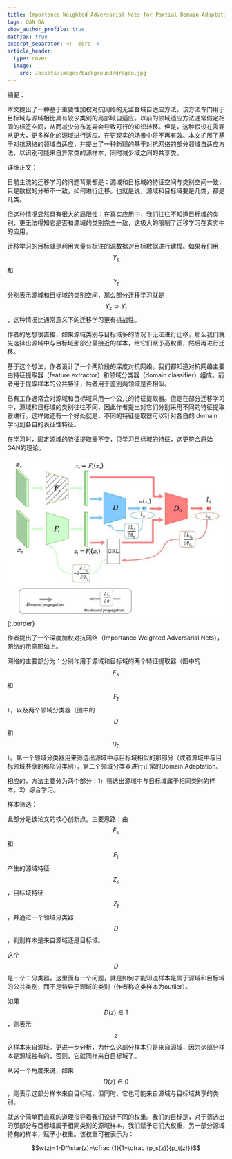 ```yaml
---
title: Importance Weighted Adversarial Nets for Partial Domain Adaptation
tags: GAN DA
show_author_profile: true
mathjax: true
excerpt_separator: <!--more-->
article_header:
  type: cover
  image:
    src: /assets/images/background/dragon.jpg
---
```


摘要：

本文提出了一种基于重要性加权对抗网络的无监督域自适应方法，该方法专门用于目标域与源域相比具有较少类别的局部域自适应。以前的领域适应方法通常假定相同的标签空间，从而减少分布差异会导致可行的知识转移。但是，这种假设在需要从更大，更多样化的源域进行适应。在更现实的场景中将不再有效。本文扩展了基于对抗网络的领域自适应，并提出了一种新颖的基于对抗网络的部分领域自适应方法，以识别可能来自异常类的源样本，同时减少域之间的共享类。

<!--more-->

详细正文：                                           

目前主流的迁移学习的问题背景都是：源域和目标域的特征空间与类别空间一致，只是数据的分布不一致，如何进行迁移。也就是说，源域和目标域要是几类，都是几类。

但这种情况显然具有很大的局限性：在真实应用中，我们往往不知道目标域的类别，更无法得知它是否和源域的类别完全一致，这极大的限制了迁移学习在真实中的应用。

迁移学习的目标就是利用大量有标注的源数据对目标数据进行建模。如果我们用$$Y_s$$和$$Y_t$$分别表示源域和目标域的类别空间，那么部分迁移学习就是$$Y_s \supset Y_t$$，这种情况比通常意义下的迁移学习更有挑战性。

作者的思想很直接，如果源域类别与目标域多的情况下无法进行迁移，那么我们就先选择出源域中与目标域那部分最接近的样本，给它们赋予高权重，然后再进行迁移。

基于这个想法，作者设计了一个两阶段的深度对抗网络。我们都知道对抗网络主要由特征提取器（feature extractor）和领域分类器（domain classifier）组成。前者用于提取样本的公共特征，后者用于鉴别两领域是否相似。

已有工作通常会对源域和目标域采用一个公共的特征提取器。但是在部分迁移学习中，源域和目标域的类别往往不同，因此作者提出对它们分别采用不同的特征提取器进行。这样做还有一个好处就是，不同的特征提取器可以针对各自的 domain 学习到各自的表征性特征。 

在学习时，固定源域的特征提取器不变，只学习目标域的特征，这更符合原始GAN的理论。

![Image](/assets/images/papers/WAN.png){:.border}

作者提出了一个深度加权对抗网络（Importance Weighted Adversarial Nets），网络的示意图如上。

网络的主要部分为：分别作用于源域和目标域的两个特征提取器（图中的$$F_s$$和$$F_t$$），以及两个领域分类器（图中的$$D$$和$$D_0$$）。第一个领域分类器用来筛选出源域中与目标域相似的那部分（或者源域中与目标领域共享的那部分类别），第二个领域分类器进行正常的Domain Adaptation。

相应的，方法主要分为两个部分：1）筛选出源域中与目标域属于相同类别的样本，2）综合学习。

样本筛选：

此部分是该论文的核心创新点。主要思路：由$$F_s$$和$$F_t$$产生的源域特征$$Z_s$$，目标域特征$$Z_t$$，并通过一个领域分类器$$D$$，判别样本是来自源域还是目标域。

这个$$D$$是一个二分类器，这里面有一个问题，就是如何才能知道样本是属于源域和目标域的公共类别，而不是特异于源域的类别（作者称这类样本为outlier）。

如果$$D(z) \in 1$$，则表示$$z$$这样本来自源域。更进一步分析，为什么这部分样本只是来自源域，因为这部分样本是源域独有的，否则，它就同样来自目标域了。

从另一个角度来说，如果$$D(z) \in 0$$，则表示这部分样本来自目标域，但同时，它也可能来自源域与目标域共享的类别。

就这个简单而直观的道理指导着我们设计不同的权重。我们的目标是，对于筛选出的那部分与目标域属于相同类别的源域样本，我们赋予它们大权重，另一部分源域特有的样本，赋予小权重。该权重可被表示为：

$$w(z)=1-D^\star(z)=\cfrac {1}{1+\cfrac {p_s(z)}{p_t(z)}}$$

